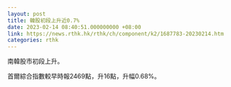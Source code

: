 ```yaml
---
layout: post
title: 韓股初段上升近0.7%
date: 2023-02-14 08:40:51.000000000 +08:00
link: https://news.rthk.hk/rthk/ch/component/k2/1687783-20230214.htm
categories: rthk
---
```


南韓股市初段上升。

首爾綜合指數較早時報2469點，升16點，升幅0.68%。
